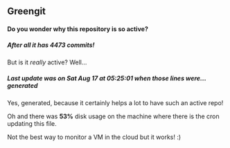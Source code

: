 ## Greengit

#### Do you wonder why this repository is so active?

##### After all it has 4473 commits!

But is it *really* active? Well...

##### Last update was on Sat Aug 17 at 05:25:01 when those lines were... generated

Yes, generated, because it certainly helps a lot to have such an active repo!

Oh and there was **53%** disk usage on the machine
where there is the cron updating this file.

Not the best way to monitor a VM in the cloud but it works! :)
